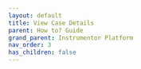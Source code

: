 ```yaml
---
layout: default
title: View Case Details
parent: How to? Guide
grand_parent: Instrumentor Platform
nav_order: 3
has_children: false
---
```

